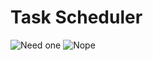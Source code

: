 Task Scheduler
==============

![Need one](http://memegenerator.net/instance/36613126 "Need one?")
![Nope](http://memegenerator.net/instance/36613134 "Nope")
